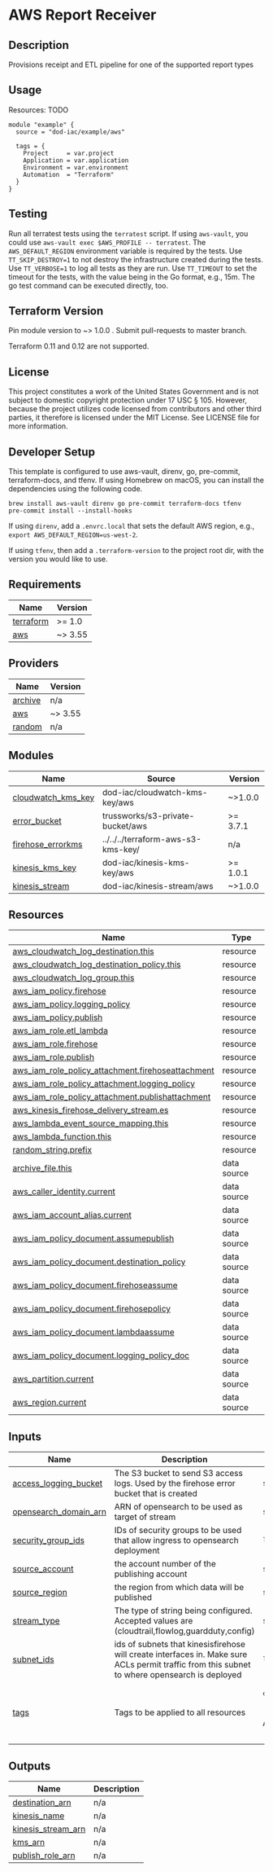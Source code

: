 <!-- BEGINNING OF PRE-COMMIT-TERRAFORM DOCS HOOK -->
# AWS Report Receiver

## Description

Provisions receipt and ETL pipeline for one of the supported report types

## Usage

Resources:
TODO

```hcl
module "example" {
  source = "dod-iac/example/aws"

  tags = {
    Project     = var.project
    Application = var.application
    Environment = var.environment
    Automation  = "Terraform"
  }
}
```

## Testing

Run all terratest tests using the `terratest` script.  If using `aws-vault`, you could use `aws-vault exec $AWS_PROFILE -- terratest`.  The `AWS_DEFAULT_REGION` environment variable is required by the tests.  Use `TT_SKIP_DESTROY=1` to not destroy the infrastructure created during the tests.  Use `TT_VERBOSE=1` to log all tests as they are run.  Use `TT_TIMEOUT` to set the timeout for the tests, with the value being in the Go format, e.g., 15m.  The go test command can be executed directly, too.

## Terraform Version

Pin module version to ~> 1.0.0 . Submit pull-requests to master branch.

Terraform 0.11 and 0.12 are not supported.

## License

This project constitutes a work of the United States Government and is not subject to domestic copyright protection under 17 USC § 105.  However, because the project utilizes code licensed from contributors and other third parties, it therefore is licensed under the MIT License.  See LICENSE file for more information.

## Developer Setup

This template is configured to use aws-vault, direnv, go, pre-commit, terraform-docs, and tfenv.  If using Homebrew on macOS, you can install the dependencies using the following code.

```shell
brew install aws-vault direnv go pre-commit terraform-docs tfenv
pre-commit install --install-hooks
```

If using `direnv`, add a `.envrc.local` that sets the default AWS region, e.g., `export AWS_DEFAULT_REGION=us-west-2`.

If using `tfenv`, then add a `.terraform-version` to the project root dir, with the version you would like to use.

## Requirements

| Name | Version |
|------|---------|
| <a name="requirement_terraform"></a> [terraform](#requirement\_terraform) | >= 1.0 |
| <a name="requirement_aws"></a> [aws](#requirement\_aws) | ~> 3.55 |

## Providers

| Name | Version |
|------|---------|
| <a name="provider_archive"></a> [archive](#provider\_archive) | n/a |
| <a name="provider_aws"></a> [aws](#provider\_aws) | ~> 3.55 |
| <a name="provider_random"></a> [random](#provider\_random) | n/a |

## Modules

| Name | Source | Version |
|------|--------|---------|
| <a name="module_cloudwatch_kms_key"></a> [cloudwatch\_kms\_key](#module\_cloudwatch\_kms\_key) | dod-iac/cloudwatch-kms-key/aws | ~>1.0.0 |
| <a name="module_error_bucket"></a> [error\_bucket](#module\_error\_bucket) | trussworks/s3-private-bucket/aws | >= 3.7.1 |
| <a name="module_firehose_errorkms"></a> [firehose\_errorkms](#module\_firehose\_errorkms) | ../../../terraform-aws-s3-kms-key/ | n/a |
| <a name="module_kinesis_kms_key"></a> [kinesis\_kms\_key](#module\_kinesis\_kms\_key) | dod-iac/kinesis-kms-key/aws | >= 1.0.1 |
| <a name="module_kinesis_stream"></a> [kinesis\_stream](#module\_kinesis\_stream) | dod-iac/kinesis-stream/aws | ~>1.0.0 |

## Resources

| Name | Type |
|------|------|
| [aws_cloudwatch_log_destination.this](https://registry.terraform.io/providers/hashicorp/aws/latest/docs/resources/cloudwatch_log_destination) | resource |
| [aws_cloudwatch_log_destination_policy.this](https://registry.terraform.io/providers/hashicorp/aws/latest/docs/resources/cloudwatch_log_destination_policy) | resource |
| [aws_cloudwatch_log_group.this](https://registry.terraform.io/providers/hashicorp/aws/latest/docs/resources/cloudwatch_log_group) | resource |
| [aws_iam_policy.firehose](https://registry.terraform.io/providers/hashicorp/aws/latest/docs/resources/iam_policy) | resource |
| [aws_iam_policy.logging_policy](https://registry.terraform.io/providers/hashicorp/aws/latest/docs/resources/iam_policy) | resource |
| [aws_iam_policy.publish](https://registry.terraform.io/providers/hashicorp/aws/latest/docs/resources/iam_policy) | resource |
| [aws_iam_role.etl_lambda](https://registry.terraform.io/providers/hashicorp/aws/latest/docs/resources/iam_role) | resource |
| [aws_iam_role.firehose](https://registry.terraform.io/providers/hashicorp/aws/latest/docs/resources/iam_role) | resource |
| [aws_iam_role.publish](https://registry.terraform.io/providers/hashicorp/aws/latest/docs/resources/iam_role) | resource |
| [aws_iam_role_policy_attachment.firehoseattachment](https://registry.terraform.io/providers/hashicorp/aws/latest/docs/resources/iam_role_policy_attachment) | resource |
| [aws_iam_role_policy_attachment.logging_policy](https://registry.terraform.io/providers/hashicorp/aws/latest/docs/resources/iam_role_policy_attachment) | resource |
| [aws_iam_role_policy_attachment.publishattachment](https://registry.terraform.io/providers/hashicorp/aws/latest/docs/resources/iam_role_policy_attachment) | resource |
| [aws_kinesis_firehose_delivery_stream.es](https://registry.terraform.io/providers/hashicorp/aws/latest/docs/resources/kinesis_firehose_delivery_stream) | resource |
| [aws_lambda_event_source_mapping.this](https://registry.terraform.io/providers/hashicorp/aws/latest/docs/resources/lambda_event_source_mapping) | resource |
| [aws_lambda_function.this](https://registry.terraform.io/providers/hashicorp/aws/latest/docs/resources/lambda_function) | resource |
| [random_string.prefix](https://registry.terraform.io/providers/hashicorp/random/latest/docs/resources/string) | resource |
| [archive_file.this](https://registry.terraform.io/providers/hashicorp/archive/latest/docs/data-sources/file) | data source |
| [aws_caller_identity.current](https://registry.terraform.io/providers/hashicorp/aws/latest/docs/data-sources/caller_identity) | data source |
| [aws_iam_account_alias.current](https://registry.terraform.io/providers/hashicorp/aws/latest/docs/data-sources/iam_account_alias) | data source |
| [aws_iam_policy_document.assumepublish](https://registry.terraform.io/providers/hashicorp/aws/latest/docs/data-sources/iam_policy_document) | data source |
| [aws_iam_policy_document.destination_policy](https://registry.terraform.io/providers/hashicorp/aws/latest/docs/data-sources/iam_policy_document) | data source |
| [aws_iam_policy_document.firehoseassume](https://registry.terraform.io/providers/hashicorp/aws/latest/docs/data-sources/iam_policy_document) | data source |
| [aws_iam_policy_document.firehosepolicy](https://registry.terraform.io/providers/hashicorp/aws/latest/docs/data-sources/iam_policy_document) | data source |
| [aws_iam_policy_document.lambdaassume](https://registry.terraform.io/providers/hashicorp/aws/latest/docs/data-sources/iam_policy_document) | data source |
| [aws_iam_policy_document.logging_policy_doc](https://registry.terraform.io/providers/hashicorp/aws/latest/docs/data-sources/iam_policy_document) | data source |
| [aws_partition.current](https://registry.terraform.io/providers/hashicorp/aws/latest/docs/data-sources/partition) | data source |
| [aws_region.current](https://registry.terraform.io/providers/hashicorp/aws/latest/docs/data-sources/region) | data source |

## Inputs

| Name | Description | Type | Default | Required |
|------|-------------|------|---------|:--------:|
| <a name="input_access_logging_bucket"></a> [access\_logging\_bucket](#input\_access\_logging\_bucket) | The S3 bucket to send S3 access logs. Used by the firehose error bucket that is created | `string` | n/a | yes |
| <a name="input_opensearch_domain_arn"></a> [opensearch\_domain\_arn](#input\_opensearch\_domain\_arn) | ARN of opensearch to be used as target of stream | `string` | n/a | yes |
| <a name="input_security_group_ids"></a> [security\_group\_ids](#input\_security\_group\_ids) | IDs of security groups to be used that allow ingress to opensearch deployment | `list(string)` | n/a | yes |
| <a name="input_source_account"></a> [source\_account](#input\_source\_account) | the account number of the publishing account | `string` | n/a | yes |
| <a name="input_source_region"></a> [source\_region](#input\_source\_region) | the region from which data will be published | `string` | `"us-west-2"` | no |
| <a name="input_stream_type"></a> [stream\_type](#input\_stream\_type) | The type of string being configured. Accepted values are (cloudtrail,flowlog,guardduty,config) | `string` | n/a | yes |
| <a name="input_subnet_ids"></a> [subnet\_ids](#input\_subnet\_ids) | ids of subnets that kinesisfirehose will create interfaces in. Make sure ACLs permit traffic from this subnet to where opensearch is deployed | `list(string)` | n/a | yes |
| <a name="input_tags"></a> [tags](#input\_tags) | Tags to be applied to all resources | <pre>object({<br>    Project     = string<br>    Environment = string<br>    Application = string<br>  })</pre> | <pre>{<br>  "Application": "infra",<br>  "Environment": "dev",<br>  "Project": "elmo"<br>}</pre> | no |

## Outputs

| Name | Description |
|------|-------------|
| <a name="output_destination_arn"></a> [destination\_arn](#output\_destination\_arn) | n/a |
| <a name="output_kinesis_name"></a> [kinesis\_name](#output\_kinesis\_name) | n/a |
| <a name="output_kinesis_stream_arn"></a> [kinesis\_stream\_arn](#output\_kinesis\_stream\_arn) | n/a |
| <a name="output_kms_arn"></a> [kms\_arn](#output\_kms\_arn) | n/a |
| <a name="output_publish_role_arn"></a> [publish\_role\_arn](#output\_publish\_role\_arn) | n/a |
<!-- END OF PRE-COMMIT-TERRAFORM DOCS HOOK -->
